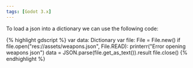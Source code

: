 ```yaml
---
tags: [Godot 3.x]
---
```


To load a json into a dictionary we can use the following code:

{% highlight gdscript %}
var data: Dictionary
var file: File = File.new()
if file.open("res://assets/weapons.json", File.READ):
	printerr("Error opening weapons json")
data = JSON.parse(file.get_as_text()).result
file.close()
{% endhighlight %}
